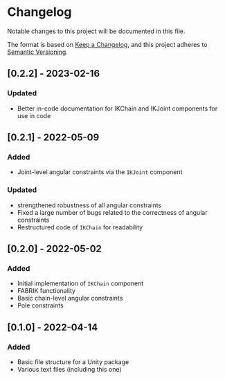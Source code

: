 
# Changelog

Notable changes to this project will be documented in this file.

The format is based on [Keep a Changelog](https://keepachangelog.com/en/1.0.0/),
and this project adheres to [Semantic Versioning](https://semver.org/spec/v2.0.0.html).

## [0.2.2] - 2023-02-16

### Updated

 - Better in-code documentation for IKChain and IKJoint components for use in code

## [0.2.1] - 2022-05-09

### Added

 - Joint-level angular constraints via the `IKJoint` component

### Updated

 - strengthened robustness of all angular constraints
 - Fixed a large number of bugs related to the correctness of angular constraints
 - Restructured code of `IKChain` for readability

## [0.2.0] - 2022-05-02

### Added

- Initial implementation of `IKChain` component
- FABRIK functionality
- Basic chain-level angular constraints
- Pole constraints

## [0.1.0] - 2022-04-14

### Added

- Basic file structure for a Unity package  
- Various text files (including this one)  
